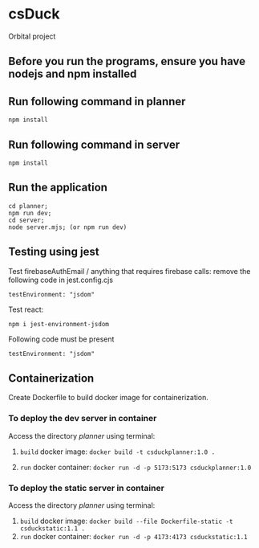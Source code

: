 # csDuck

Orbital project

## Before you run the programs, ensure you have nodejs and npm installed

## Run following command in planner

```
npm install
```

## Run following command in server

```
npm install 
```

## Run the application

```
cd planner;
npm run dev;
cd server;
node server.mjs; (or npm run dev)
```

## Testing using jest
Test firebaseAuthEmail / anything that requires firebase calls: remove the following code in jest.config.cjs
```
testEnvironment: "jsdom"
```

Test react:
```
npm i jest-environment-jsdom
```
Following code must be present
```
testEnvironment: "jsdom"
```

## Containerization

Create Dockerfile to build docker image for containerization.

### To deploy the **dev** server in container
Access the directory _planner_ using terminal:
1. `build` docker image:
   `docker build -t csduckplanner:1.0 .`

2. `run` docker container:
  `docker run -d -p 5173:5173 csduckplanner:1.0`


### To deploy the **static** server in container
Access the directory _planner_ using terminal:
1. `build` docker image:
   `docker build --file Dockerfile-static -t csduckstatic:1.1 .`
2. `run` docker container:
   `docker run -d -p 4173:4173 csduckstatic:1.1`


